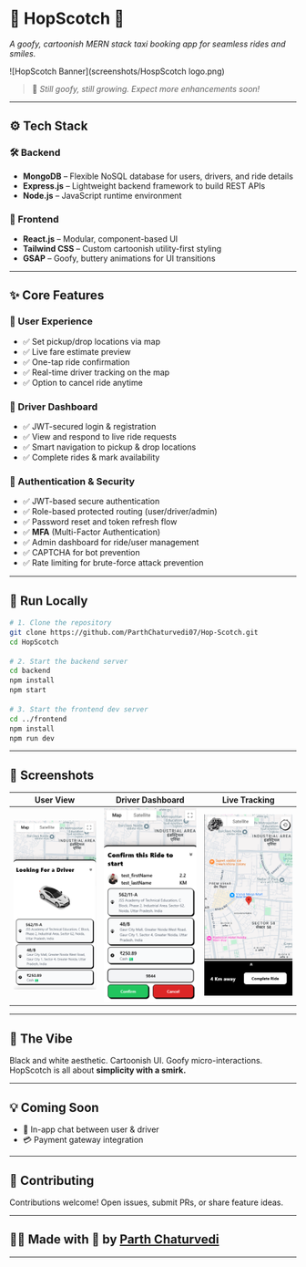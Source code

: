 
# 🎩 HopScotch 🚖  
*A goofy, cartoonish MERN stack taxi booking app for seamless rides and smiles.*

![HopScotch Banner](screenshots/HospScotch logo.png) 

> 🚧 *Still goofy, still growing. Expect more enhancements soon!*

---

## ⚙️ Tech Stack

### 🛠️ Backend
- **MongoDB** – Flexible NoSQL database for users, drivers, and ride details
- **Express.js** – Lightweight backend framework to build REST APIs
- **Node.js** – JavaScript runtime environment

### 🎨 Frontend
- **React.js** – Modular, component-based UI
- **Tailwind CSS** – Custom cartoonish utility-first styling
- **GSAP** – Goofy, buttery animations for UI transitions

---

## ✨ Core Features

### 👤 User Experience
- ✅ Set pickup/drop locations via map
- ✅ Live fare estimate preview
- ✅ One-tap ride confirmation
- ✅ Real-time driver tracking on the map
- ✅ Option to cancel ride anytime

### 🚗 Driver Dashboard
- ✅ JWT-secured login & registration
- ✅ View and respond to live ride requests
- ✅ Smart navigation to pickup & drop locations
- ✅ Complete rides & mark availability

### 🔐 Authentication & Security
- ✅ JWT-based secure authentication
- ✅ Role-based protected routing (user/driver/admin)
- ✅ Password reset and token refresh flow
- ✅ **MFA** (Multi-Factor Authentication)
- ✅ Admin dashboard for ride/user management
- ✅ CAPTCHA for bot prevention
- ✅ Rate limiting for brute-force attack prevention

---

## 🧪 Run Locally

```bash
# 1. Clone the repository
git clone https://github.com/ParthChaturvedi07/Hop-Scotch.git
cd HopScotch

# 2. Start the backend server
cd backend
npm install
npm start

# 3. Start the frontend dev server
cd ../frontend
npm install
npm run dev
```

---

## 📸 Screenshots  
<!-- Add screenshots/gifs of your app here -->
| User View | Driver Dashboard | Live Tracking |
|-----------|------------------|----------------|
| ![](./screenshots/Screenshot%20(512).png)| ![](./screenshots/Driver%20View.png) | ![](./screenshots/LiveTracking.png) |

---

## 🌈 The Vibe  
Black and white aesthetic. Cartoonish UI. Goofy micro-interactions.  
HopScotch is all about **simplicity with a smirk.**

---

## 💡 Coming Soon
- 🚀 In-app chat between user & driver     
- 💳 Payment gateway integration  

---

## 🤝 Contributing  
Contributions welcome! Open issues, submit PRs, or share feature ideas.

---

## 🧑‍💻 Made with 💛 by [Parth Chaturvedi](https://github.com/ParthChaturvedi07)

---

